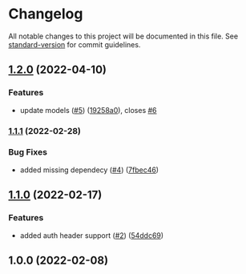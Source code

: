 # Changelog

All notable changes to this project will be documented in this file. See [standard-version](https://github.com/conventional-changelog/standard-version) for commit guidelines.

## [1.2.0](https://github.com/MapColonies/raster-publishing-cli/compare/v1.1.1...v1.2.0) (2022-04-10)


### Features

* update models ([#5](https://github.com/MapColonies/raster-publishing-cli/issues/5)) ([19258a0](https://github.com/MapColonies/raster-publishing-cli/commit/19258a0a73f4c0b67c0b4a4ae33f59dcc62c4a2d)), closes [#6](https://github.com/MapColonies/raster-publishing-cli/issues/6)

### [1.1.1](https://github.com/MapColonies/raster-publishing-cli/compare/v1.1.0...v1.1.1) (2022-02-28)


### Bug Fixes

* added missing dependecy ([#4](https://github.com/MapColonies/raster-publishing-cli/issues/4)) ([7fbec46](https://github.com/MapColonies/raster-publishing-cli/commit/7fbec46fbbab3ad53b6b569bd687cc6c79959dd2))

## [1.1.0](https://github.com/MapColonies/raster-publishing-cli/compare/v1.0.0...v1.1.0) (2022-02-17)


### Features

* added auth header support ([#2](https://github.com/MapColonies/raster-publishing-cli/issues/2)) ([54ddc69](https://github.com/MapColonies/raster-publishing-cli/commit/54ddc6924a11f92f712e54e84c8f51688a61b1dd))

## 1.0.0 (2022-02-08)
